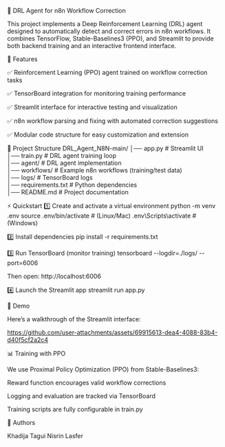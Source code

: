 🧠 DRL Agent for n8n Workflow Correction

This project implements a Deep Reinforcement Learning (DRL) agent designed to automatically detect and correct errors in n8n workflows.
It combines TensorFlow, Stable-Baselines3 (PPO), and Streamlit to provide both backend training and an interactive frontend interface.

🚀 Features

✅ Reinforcement Learning (PPO) agent trained on workflow correction tasks

✅ TensorBoard integration for monitoring training performance

✅ Streamlit interface for interactive testing and visualization

✅ n8n workflow parsing and fixing with automated correction suggestions

✅ Modular code structure for easy customization and extension

📂 Project Structure
DRL_Agent_N8N-main/
│── app.py              # Streamlit UI  
│── train.py            # DRL agent training loop  
│── agent/              # DRL agent implementation  
│── workflows/          # Example n8n workflows (training/test data)  
│── logs/               # TensorBoard logs  
│── requirements.txt    # Python dependencies  
│── README.md           # Project documentation  

⚡ Quickstart
1️⃣ Create and activate a virtual environment
python -m venv .env
source .env/bin/activate   # (Linux/Mac)
.env\Scripts\activate      # (Windows)

2️⃣ Install dependencies
pip install -r requirements.txt

3️⃣ Run TensorBoard (monitor training)
tensorboard --logdir=./logs/ --port=6006


Then open: http://localhost:6006

4️⃣ Launch the Streamlit app
streamlit run app.py



🎥 Demo

Here’s a walkthrough of the Streamlit interface:

https://github.com/user-attachments/assets/69915613-dea4-4088-83b4-d40f5cf2a2c4

📊 Training with PPO

We use Proximal Policy Optimization (PPO) from Stable-Baselines3:

Reward function encourages valid workflow corrections

Logging and evaluation are tracked via TensorBoard

Training scripts are fully configurable in train.py


👥 Authors

Khadija Tagui
Nisrin Lasfer
